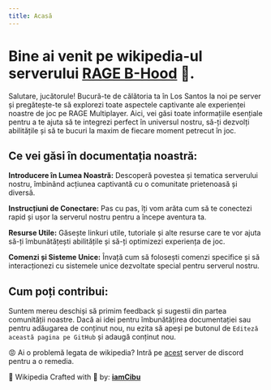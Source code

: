 ```yaml
---
title: Acasă
---
```


# Bine ai venit pe wikipedia-ul serverului **[RAGE B-Hood](https://b-hood.ro/)** 👊. 

Salutare, jucătorule! Bucură-te de călătoria ta în Los Santos la noi pe server și pregătește-te să explorezi toate aspectele captivante ale experienței noastre de joc pe RAGE Multiplayer. Aici, vei găsi toate informațiile esențiale pentru a te ajuta să te integrezi perfect în universul nostru, să-ți dezvolți abilitățile și să te bucuri la maxim de fiecare moment petrecut în joc.

## Ce vei găsi în documentația noastră:

**Introducere în Lumea Noastră:** Descoperă povestea și tematica serverului nostru, îmbinând acțiunea captivantă cu o comunitate prietenoasă și diversă.

**Instrucțiuni de Conectare:** Pas cu pas, îți vom arăta cum să te conectezi rapid și ușor la serverul nostru pentru a începe aventura ta.

**Resurse Utile:** Găsește linkuri utile, tutoriale și alte resurse care te vor ajuta să-ți îmbunătățești abilitățile și să-ți optimizezi experiența de joc.

**Comenzi și Sisteme Unice:** Învață cum să folosești comenzi specifice și să interacționezi cu sistemele unice dezvoltate special pentru serverul nostru.

## Cum poți contribui:
Suntem mereu deschiși să primim feedback și sugestii din partea comunității noastre. Dacă ai idei pentru îmbunătățirea documentației sau pentru adăugarea de conținut nou, nu ezita să apeși pe butonul de `Editeză această pagina pe GitHub` și adaugă conținut nou.


😡 Ai o problemă legata de wikipedia? Intră pe [acest](https://discord.gg/vxwsH733mH) server de discord pentru a o remedia.

📍 Wikipedia Crafted with 💖 by: **[iamCibu](https://github.com/cibucristi)**

<script setup>
import Contributors from './.vitepress/Contributors.vue'
</script>

<Contributors />
